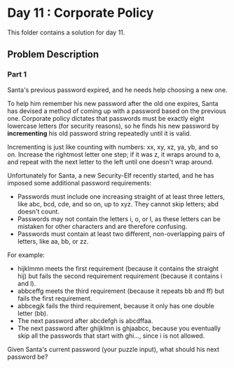 # Day 11 : Corporate Policy

This folder contains a solution for day 11.

## Problem Description

### Part 1

Santa's previous password expired, and he needs help choosing a new one.

To help him remember his new password after the old one expires, Santa has devised a method of coming up with a password based on the previous one. Corporate policy dictates that passwords must be exactly eight lowercase letters (for security reasons), so he finds his new password by **incrementing** his old password string repeatedly until it is valid.

Incrementing is just like counting with numbers: xx, xy, xz, ya, yb, and so on. Increase the rightmost letter one step; if it was z, it wraps around to a, and repeat with the next letter to the left until one doesn't wrap around.

Unfortunately for Santa, a new Security-Elf recently started, and he has imposed some additional password requirements:

  * Passwords must include one increasing straight of at least three letters, like abc, bcd, cde, and so on, up to xyz. They cannot skip letters; abd doesn't count.
  * Passwords may not contain the letters i, o, or l, as these letters can be mistaken for other characters and are therefore confusing.
  * Passwords must contain at least two different, non-overlapping pairs of letters, like aa, bb, or zz.

For example:

  * hijklmmn meets the first requirement (because it contains the straight hij) but fails the second requirement requirement (because it contains i and l).
  * abbceffg meets the third requirement (because it repeats bb and ff) but fails the first requirement.
  * abbcegjk fails the third requirement, because it only has one double letter (bb).
  * The next password after abcdefgh is abcdffaa.
  * The next password after ghijklmn is ghjaabcc, because you eventually skip all the passwords that start with ghi..., since i is not allowed.

Given Santa's current password (your puzzle input), what should his next password be?
